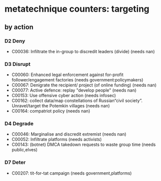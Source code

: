 # metatechnique counters: targeting

## by action


### D2 Deny
* C00036: Infiltrate the in-group to discredit leaders (divide) (needs nan)

### D3 Disrupt
* C00060: Enhanced legal enforcement against for-profit follower/engagement factories (needs government:policymakers)
* C00067: Denigrate the recipient/ project (of online funding) (needs nan)
* C00077: Active defence: replay "develop people" (needs nan)
* C00153: Use offensive cyber action (needs infosec)
* C00162: collect data/map constellations of Russian“civil society”. Unravel/target the Potemkin villages (needs nan)
* C00164: compatriot policy (needs nan)

### D4 Degrade
* C00046: Marginalise and discredit extremist (needs nan)
* C00052: Infiltrate platforms (needs activists)
* C00143: (botnet) DMCA takedown requests to waste group time (needs public,elves)

### D7 Deter
* C00207: tit-for-tat campaign (needs government,platforms)
